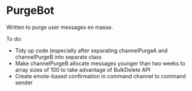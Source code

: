 # PurgeBot
Written to purge user messages en masse.

To do:
- Tidy up code (especially after separating channelPurgeA and channelPurgeB into separate class
- Make channelPurgeB allocate messages younger than two weeks to array sizes of 100 to take advantage of BulkDelete API
- Create emote-based confirmation in command channel to command sender
